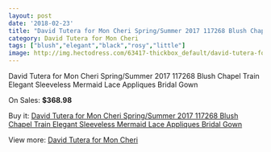 ```yaml
---
layout: post
date: '2018-02-23'
title: "David Tutera for Mon Cheri Spring/Summer 2017 117268 Blush Chapel Train Elegant Sleeveless Mermaid Lace Appliques Bridal Gown"
category: David Tutera for Mon Cheri
tags: ["blush","elegant","black","rosy","little"]
image: http://img.hectodress.com/63417-thickbox_default/david-tutera-for-mon-cheri-spring-summer-2017-117268-blush-chapel-train-elegant-sleeveless-mermaid-lace-appliques-bridal-gown.jpg
---
```

David Tutera for Mon Cheri Spring/Summer 2017 117268 Blush Chapel Train Elegant Sleeveless Mermaid Lace Appliques Bridal Gown

On Sales: **$368.98**
<a href="https://www.hectodress.com/david-tutera-for-mon-cheri/20544-david-tutera-for-mon-cheri-spring-summer-2017-117268-blush-chapel-train-elegant-sleeveless-mermaid-lace-appliques-bridal-gown.html"><amp-img layout="responsive" width="600" height="600" src="//img.hectodress.com/63417-thickbox_default/david-tutera-for-mon-cheri-spring-summer-2017-117268-blush-chapel-train-elegant-sleeveless-mermaid-lace-appliques-bridal-gown.jpg" alt="David Tutera for Mon Cheri Spring/Summer 2017 117268 Blush Chapel Train Elegant Sleeveless Mermaid Lace Appliques Bridal Gown 0" /></a>
<a href="https://www.hectodress.com/david-tutera-for-mon-cheri/20544-david-tutera-for-mon-cheri-spring-summer-2017-117268-blush-chapel-train-elegant-sleeveless-mermaid-lace-appliques-bridal-gown.html"><amp-img layout="responsive" width="600" height="600" src="//img.hectodress.com/63422-thickbox_default/david-tutera-for-mon-cheri-spring-summer-2017-117268-blush-chapel-train-elegant-sleeveless-mermaid-lace-appliques-bridal-gown.jpg" alt="David Tutera for Mon Cheri Spring/Summer 2017 117268 Blush Chapel Train Elegant Sleeveless Mermaid Lace Appliques Bridal Gown 1" /></a>
<a href="https://www.hectodress.com/david-tutera-for-mon-cheri/20544-david-tutera-for-mon-cheri-spring-summer-2017-117268-blush-chapel-train-elegant-sleeveless-mermaid-lace-appliques-bridal-gown.html"><amp-img layout="responsive" width="600" height="600" src="//img.hectodress.com/63421-thickbox_default/david-tutera-for-mon-cheri-spring-summer-2017-117268-blush-chapel-train-elegant-sleeveless-mermaid-lace-appliques-bridal-gown.jpg" alt="David Tutera for Mon Cheri Spring/Summer 2017 117268 Blush Chapel Train Elegant Sleeveless Mermaid Lace Appliques Bridal Gown 2" /></a>
<a href="https://www.hectodress.com/david-tutera-for-mon-cheri/20544-david-tutera-for-mon-cheri-spring-summer-2017-117268-blush-chapel-train-elegant-sleeveless-mermaid-lace-appliques-bridal-gown.html"><amp-img layout="responsive" width="600" height="600" src="//img.hectodress.com/63420-thickbox_default/david-tutera-for-mon-cheri-spring-summer-2017-117268-blush-chapel-train-elegant-sleeveless-mermaid-lace-appliques-bridal-gown.jpg" alt="David Tutera for Mon Cheri Spring/Summer 2017 117268 Blush Chapel Train Elegant Sleeveless Mermaid Lace Appliques Bridal Gown 3" /></a>
<a href="https://www.hectodress.com/david-tutera-for-mon-cheri/20544-david-tutera-for-mon-cheri-spring-summer-2017-117268-blush-chapel-train-elegant-sleeveless-mermaid-lace-appliques-bridal-gown.html"><amp-img layout="responsive" width="600" height="600" src="//img.hectodress.com/63419-thickbox_default/david-tutera-for-mon-cheri-spring-summer-2017-117268-blush-chapel-train-elegant-sleeveless-mermaid-lace-appliques-bridal-gown.jpg" alt="David Tutera for Mon Cheri Spring/Summer 2017 117268 Blush Chapel Train Elegant Sleeveless Mermaid Lace Appliques Bridal Gown 4" /></a>
<a href="https://www.hectodress.com/david-tutera-for-mon-cheri/20544-david-tutera-for-mon-cheri-spring-summer-2017-117268-blush-chapel-train-elegant-sleeveless-mermaid-lace-appliques-bridal-gown.html"><amp-img layout="responsive" width="600" height="600" src="//img.hectodress.com/63418-thickbox_default/david-tutera-for-mon-cheri-spring-summer-2017-117268-blush-chapel-train-elegant-sleeveless-mermaid-lace-appliques-bridal-gown.jpg" alt="David Tutera for Mon Cheri Spring/Summer 2017 117268 Blush Chapel Train Elegant Sleeveless Mermaid Lace Appliques Bridal Gown 5" /></a>

Buy it: [David Tutera for Mon Cheri Spring/Summer 2017 117268 Blush Chapel Train Elegant Sleeveless Mermaid Lace Appliques Bridal Gown](https://www.hectodress.com/david-tutera-for-mon-cheri/20544-david-tutera-for-mon-cheri-spring-summer-2017-117268-blush-chapel-train-elegant-sleeveless-mermaid-lace-appliques-bridal-gown.html "David Tutera for Mon Cheri Spring/Summer 2017 117268 Blush Chapel Train Elegant Sleeveless Mermaid Lace Appliques Bridal Gown")

View more: [David Tutera for Mon Cheri](https://www.hectodress.com/376-david-tutera-for-mon-cheri "David Tutera for Mon Cheri")